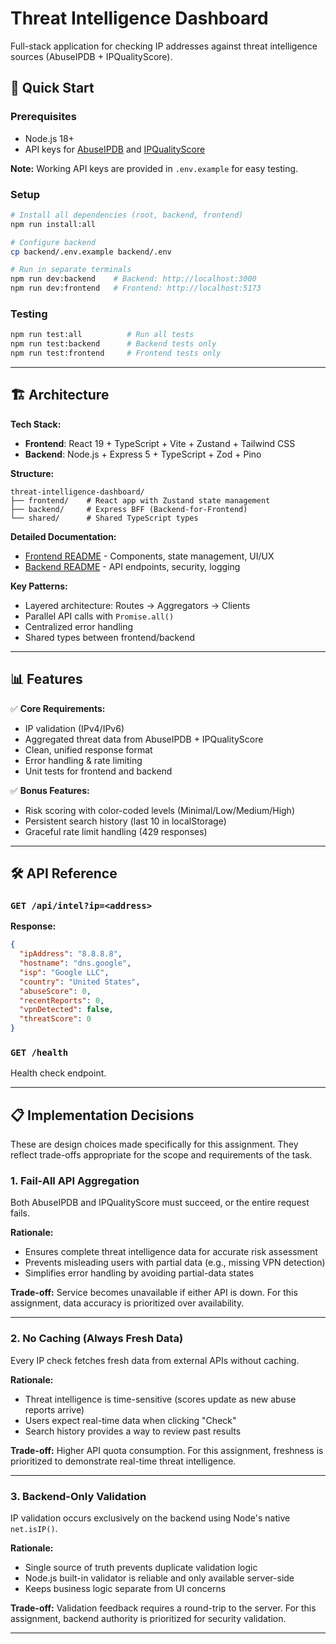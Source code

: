 # Threat Intelligence Dashboard

Full-stack application for checking IP addresses against threat intelligence sources (AbuseIPDB + IPQualityScore).

## 🚀 Quick Start

### Prerequisites

- Node.js 18+
- API keys for [AbuseIPDB](https://www.abuseipdb.com/api.html) and [IPQualityScore](https://www.ipqualityscore.com/)

**Note:** Working API keys are provided in `.env.example` for easy testing.

### Setup

```bash
# Install all dependencies (root, backend, frontend)
npm run install:all

# Configure backend
cp backend/.env.example backend/.env

# Run in separate terminals
npm run dev:backend    # Backend: http://localhost:3000
npm run dev:frontend   # Frontend: http://localhost:5173
```

### Testing

```bash
npm run test:all          # Run all tests
npm run test:backend      # Backend tests only
npm run test:frontend     # Frontend tests only
```

---

## 🏗️ Architecture

**Tech Stack:**

- **Frontend**: React 19 + TypeScript + Vite + Zustand + Tailwind CSS
- **Backend**: Node.js + Express 5 + TypeScript + Zod + Pino

**Structure:**

```
threat-intelligence-dashboard/
├── frontend/    # React app with Zustand state management
├── backend/     # Express BFF (Backend-for-Frontend)
└── shared/      # Shared TypeScript types
```

**Detailed Documentation:**

- [Frontend README](./frontend/README.md) - Components, state management, UI/UX
- [Backend README](./backend/README.md) - API endpoints, security, logging

**Key Patterns:**

- Layered architecture: Routes → Aggregators → Clients
- Parallel API calls with `Promise.all()`
- Centralized error handling
- Shared types between frontend/backend

---

## 📊 Features

✅ **Core Requirements:**

- IP validation (IPv4/IPv6)
- Aggregated threat data from AbuseIPDB + IPQualityScore
- Clean, unified response format
- Error handling & rate limiting
- Unit tests for frontend and backend

✅ **Bonus Features:**

- Risk scoring with color-coded levels (Minimal/Low/Medium/High)
- Persistent search history (last 10 in localStorage)
- Graceful rate limit handling (429 responses)

---

## 🛠️ API Reference

### `GET /api/intel?ip=<address>`

**Response:**

```json
{
  "ipAddress": "8.8.8.8",
  "hostname": "dns.google",
  "isp": "Google LLC",
  "country": "United States",
  "abuseScore": 0,
  "recentReports": 0,
  "vpnDetected": false,
  "threatScore": 0
}
```

### `GET /health`

Health check endpoint.

---

## 📋 Implementation Decisions

These are design choices made specifically for this assignment. They reflect trade-offs appropriate for the scope and requirements of the task.

### 1. Fail-All API Aggregation

Both AbuseIPDB and IPQualityScore must succeed, or the entire request fails.

**Rationale:**

- Ensures complete threat intelligence data for accurate risk assessment
- Prevents misleading users with partial data (e.g., missing VPN detection)
- Simplifies error handling by avoiding partial-data states

**Trade-off:** Service becomes unavailable if either API is down. For this assignment, data accuracy is prioritized over availability.

---

### 2. No Caching (Always Fresh Data)

Every IP check fetches fresh data from external APIs without caching.

**Rationale:**

- Threat intelligence is time-sensitive (scores update as new abuse reports arrive)
- Users expect real-time data when clicking "Check"
- Search history provides a way to review past results

**Trade-off:** Higher API quota consumption. For this assignment, freshness is prioritized to demonstrate real-time threat intelligence.

---

### 3. Backend-Only Validation

IP validation occurs exclusively on the backend using Node's native `net.isIP()`.

**Rationale:**

- Single source of truth prevents duplicate validation logic
- Node.js built-in validator is reliable and only available server-side
- Keeps business logic separate from UI concerns

**Trade-off:** Validation feedback requires a round-trip to the server. For this assignment, backend authority is prioritized for security validation.

---
